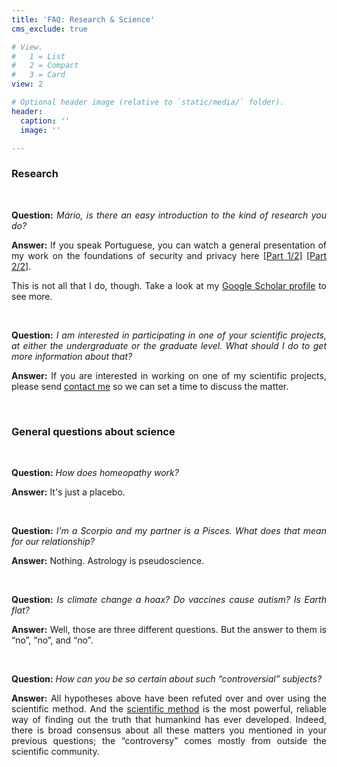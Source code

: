 ```yaml
---
title: 'FAQ: Research & Science'
cms_exclude: true

# View.
#   1 = List
#   2 = Compact
#   3 = Card
view: 2

# Optional header image (relative to `static/media/` folder).
header:
  caption: ''
  image: ''

---
```


<div style="text-align: justify"> 

### Research

</br>

**Question:** *Mário, is there an easy introduction to the kind of research you do?*

**Answer:** If you speak Portuguese, you can watch a general presentation of my work on the foundations of security and privacy here  [[Part 1/2]](https://www.youtube.com/watch?v=ki8YNZypjAc) [[Part 2/2]](https://www.youtube.com/watch?v=0FerSVZkPes).

This is not all that I do, though. Take a look at my [Google Scholar profile](https://scholar.google.com/citations?user=9r8YfCgAAAAJ&hl=en) to see more.

</br>

**Question:** *I am interested in participating in one of your scientific projects, at either the undergraduate or the graduate level. What should I do to get more information about that?*

**Answer:** If you are interested in working on one of my scientific projects, please send [contact me](../../#contact) so we can set a time to discuss the matter.

</br>

### General questions about science

</br>

**Question:** *How does homeopathy work?*

**Answer:** It's just a placebo.

</br>

**Question:** *I’m a Scorpio and my partner is a Pisces. What does that mean for our relationship?*

**Answer:** Nothing. Astrology is pseudoscience.

</br>

**Question:** *Is climate change a hoax? Do vaccines cause autism? Is Earth flat?*

**Answer:** Well, those are three different questions. But the answer to them is “no”, “no”, and “no”.

</br>

**Question:** *How can you be so certain about such “controversial” subjects?*

**Answer:** All hypotheses above have been refuted over and over using the scientific method. And the [scientific method](https://plato.stanford.edu/entries/scientific-method/) is the most powerful, reliable way of finding out the truth that humankind has ever developed. Indeed, there is broad consensus about all these matters you mentioned in your previous questions; the “controversy” comes mostly from outside the scientific community.

</div>